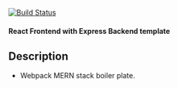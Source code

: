 [![Build Status](https://travis-ci.com/mrndhlovu/react-express-template.svg?branch=master)](https://travis-ci.com/mrndhlovu/react-express-template)

#### React Frontend with Express Backend template

## Description

- Webpack MERN stack boiler plate.
